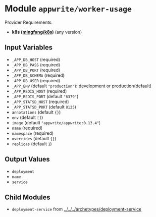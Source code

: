 
# Module `appwrite/worker-usage`

Provider Requirements:
* **k8s ([mingfang/k8s](https://registry.terraform.io/providers/mingfang/k8s/latest))** (any version)

## Input Variables
* `_APP_DB_HOST` (required)
* `_APP_DB_PASS` (required)
* `_APP_DB_PORT` (required)
* `_APP_DB_SCHEMA` (required)
* `_APP_DB_USER` (required)
* `_APP_ENV` (default `"production"`): development or production(default)
* `_APP_REDIS_HOST` (required)
* `_APP_REDIS_PORT` (default `"6379"`)
* `_APP_STATSD_HOST` (required)
* `_APP_STATSD_PORT` (default `8125`)
* `annotations` (default `{}`)
* `env` (default `[]`)
* `image` (default `"appwrite/appwrite:0.13.4"`)
* `name` (required)
* `namespace` (required)
* `overrides` (default `{}`)
* `replicas` (default `1`)

## Output Values
* `deployment`
* `name`
* `service`

## Child Modules
* `deployment-service` from [../../../archetypes/deployment-service](../../../archetypes/deployment-service)

